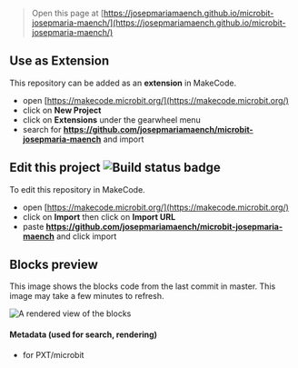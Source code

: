 
> Open this page at [https://josepmariamaench.github.io/microbit-josepmaria-maench/](https://josepmariamaench.github.io/microbit-josepmaria-maench/)

## Use as Extension

This repository can be added as an **extension** in MakeCode.

* open [https://makecode.microbit.org/](https://makecode.microbit.org/)
* click on **New Project**
* click on **Extensions** under the gearwheel menu
* search for **https://github.com/josepmariamaench/microbit-josepmaria-maench** and import

## Edit this project ![Build status badge](https://github.com/josepmariamaench/microbit-josepmaria-maench/workflows/MakeCode/badge.svg)

To edit this repository in MakeCode.

* open [https://makecode.microbit.org/](https://makecode.microbit.org/)
* click on **Import** then click on **Import URL**
* paste **https://github.com/josepmariamaench/microbit-josepmaria-maench** and click import

## Blocks preview

This image shows the blocks code from the last commit in master.
This image may take a few minutes to refresh.

![A rendered view of the blocks](https://github.com/josepmariamaench/microbit-josepmaria-maench/raw/master/.github/makecode/blocks.png)

#### Metadata (used for search, rendering)

* for PXT/microbit
<script src="https://makecode.com/gh-pages-embed.js"></script><script>makeCodeRender("{{ site.makecode.home_url }}", "{{ site.github.owner_name }}/{{ site.github.repository_name }}");</script>
